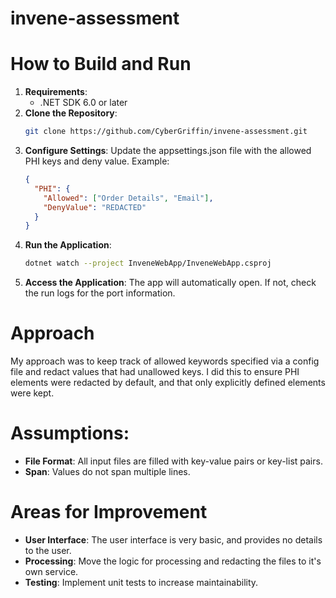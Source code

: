 # invene-assessment

# How to Build and Run
1. **Requirements**:
    - .NET SDK 6.0 or later
2. **Clone the Repository**:
    ```bash
    git clone https://github.com/CyberGriffin/invene-assessment.git
    ```
3. **Configure Settings**:
    Update the appsettings.json file with the allowed PHI keys and deny value. Example:
   ```json
   {
     "PHI": {
       "Allowed": ["Order Details", "Email"],
       "DenyValue": "REDACTED"
     }
   }
   ```
5. **Run the Application**:
   ```bash
   dotnet watch --project InveneWebApp/InveneWebApp.csproj
   ```
6. **Access the Application**: The app will automatically open. If not, check the run logs for the port information.

# Approach
My approach was to keep track of allowed keywords specified via a config file and redact values that had unallowed keys.
I did this to ensure PHI elements were redacted by default, and that only explicitly defined elements were kept.

#  Assumptions:
* **File Format**: All input files are filled with key-value pairs or key-list pairs.
* **Span**: Values do not span multiple lines.

# Areas for Improvement
* **User Interface**: The user interface is very basic, and provides no details to the user.
* **Processing**: Move the logic for processing and redacting the files to it's own service.
* **Testing**: Implement unit tests to increase maintainability.